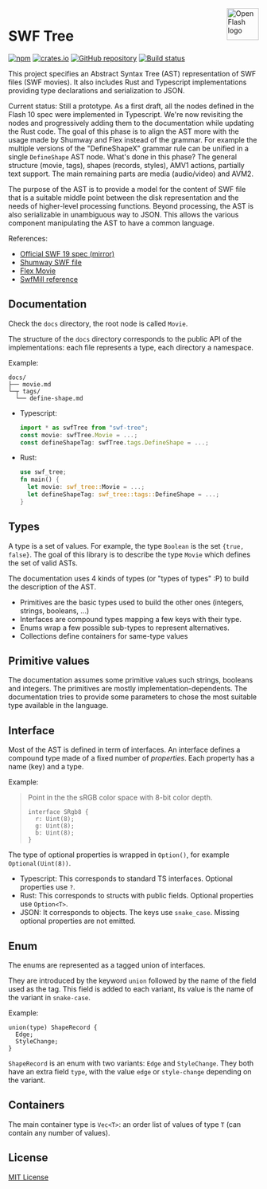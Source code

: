 <a href="https://github.com/open-flash/open-flash">
    <img src="https://raw.githubusercontent.com/open-flash/open-flash/master/logo.png"
    alt="Open Flash logo" title="Open Flash" align="right" width="64" height="64" />
</a>

# SWF Tree

[![npm](https://img.shields.io/npm/v/swf-tree.svg?maxAge=86400)](https://www.npmjs.com/package/swf-tree)
[![crates.io](https://img.shields.io/crates/v/swf-tree.svg?maxAge=86400)](https://crates.io/crates/swf-tree)
[![GitHub repository](https://img.shields.io/badge/Github-open--flash%2Fswf--tree-blue.svg?maxAge=86400)](https://github.com/open-flash/swf-tree)
[![Build status](https://img.shields.io/travis/open-flash/swf-tree/master.svg?maxAge=86400)](https://travis-ci.org/open-flash/swf-tree)

This project specifies an Abstract Syntax Tree (AST) representation of SWF files (SWF movies). It
also includes Rust and Typescript implementations providing type declarations and serialization to
JSON.

Current status: Still a prototype. As a first draft, all the nodes defined in the Flash 10 spec
were implemented in Typescript. We're now revisiting the nodes and progressively adding them
to the documentation while updating the Rust code. The goal of this phase is to align the AST
more with the usage made by Shumway and Flex instead of the grammar. For example the multiple
versions of the "DefineShapeX" grammar rule can be unified in a single `DefineShape` AST node.
What's done in this phase? The general structure (movie, tags), shapes (records, styles), AMV1
actions, partially text support. The main remaining parts are media (audio/video) and AVM2.

The purpose of the AST is to provide a model for the content of SWF file that is a suitable
middle point between the disk representation and the needs of higher-level processing functions.
Beyond processing, the AST is also serializable in unambiguous way to JSON. This allows the
various component manipulating the AST to have a common language.

References:
- [Official SWF 19 spec (mirror)](https://github.com/open-flash/open-flash/blob/master/specs/swf-spec-19.pdf)
- [Shumway SWF file](https://github.com/mozilla/shumway/blob/16451d8836fa85f4b16eeda8b4bda2fa9e2b22b0/src/swf/SWFFile.ts)
- [Flex Movie](https://github.com/apache/flex-sdk/blob/bb7447f5ebe32ce58f85a9e9b2d2ffc48994cf42/modules/swfutils/src/java/flash/swf/Movie.java)
- [SwfMill reference](http://www.swfmill.org/doc/reference.html)

## Documentation

Check the `docs` directory, the root node is called `Movie`.

The structure of the `docs` directory corresponds to the public API of the implementations:
each file represents a type, each directory a namespace.

Example:
```
docs/
├── movie.md
└─┬ tags/
  └── define-shape.md
```
- Typescript:
  ```typescript
  import * as swfTree from "swf-tree";
  const movie: swfTree.Movie = ...;
  const defineShapeTag: swfTree.tags.DefineShape = ...;
  ```
- Rust:
  ```rust
  use swf_tree;
  fn main() {
    let movie: swf_tree::Movie = ...;
    let defineShapeTag: swf_tree::tags::DefineShape = ...;
  }
  ```

## Types

A type is a set of values. For example, the type `Boolean` is the set `{true, false}`.
The goal of this library is to describe the type `Movie` which defines the set of valid ASTs.

The documentation uses 4 kinds of types (or "types of types" :P) to build the description of the
AST.

- Primitives are the basic types used to build the other ones (integers, strings, booleans, ...)
- Interfaces are compound types mapping a few keys with their type.
- Enums wrap a few possible sub-types to represent alternatives.
- Collections define containers for same-type values

## Primitive values

The documentation assumes some primitive values such strings, booleans and integers.
The primitives are mostly implementation-dependents. The documentation tries to provide some
parameters to chose the most suitable type available in the language.

## Interface

Most of the AST is defined in term of interfaces. An interface defines a compound type made of
a fixed number of _properties_. Each property has a name (key) and a type.

Example:

> Point in the the sRGB color space with 8-bit color depth.
>
> ```
> interface SRgb8 {
>   r: Uint(8);
>   g: Uint(8);
>   b: Uint(8);
> }
> ```

The type of optional properties is wrapped in `Option()`, for example `Optional(Uint(8))`.

- Typescript: This corresponds to standard TS interfaces. Optional properties use `?`.
- Rust: This corresponds to structs with public fields. Optional properties use `Option<T>`.
- JSON: It corresponds to objects. The keys use `snake_case`. Missing optional properties are not
  emitted.

## Enum

The enums are represented as a tagged union of interfaces.

They are introduced by the keyword `union` followed by the name of the field used as the tag.
This field is added to each variant, its value is the name of the variant in `snake-case`.

Example:

```
union(type) ShapeRecord {
  Edge;
  StyleChange;
}
```

`ShapeRecord` is an enum with two variants: `Edge` and `StyleChange`. They both have an extra
field `type`, with the value `edge` or `style-change` depending on the variant.

## Containers

The main container type is `Vec<T>`: an order list of values of type `T` (can contain any number of
values).

## License

[MIT License](./LICENSE.md)

